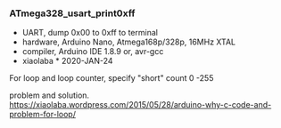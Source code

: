 ### ATmega328_usart_print0xff
 * UART, dump 0x00 to 0xff to terminal  
 * hardware, Arduino Nano, Atmega168p/328p, 16MHz XTAL  
 * compiler, Arduino IDE 1.8.9 or, avr-gcc  
 * xiaolaba  * 2020-JAN-24

For loop and loop counter, specify "short"
count 0 -255

problem and solution.  
https://xiaolaba.wordpress.com/2015/05/28/arduino-why-c-code-and-problem-for-loop/
